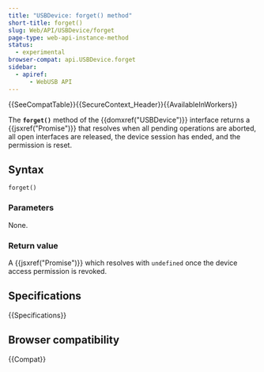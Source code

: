 ```yaml
---
title: "USBDevice: forget() method"
short-title: forget()
slug: Web/API/USBDevice/forget
page-type: web-api-instance-method
status:
  - experimental
browser-compat: api.USBDevice.forget
sidebar:
  - apiref:
      - WebUSB API
---
```


{{SeeCompatTable}}{{SecureContext_Header}}{{AvailableInWorkers}}

The **`forget()`** method of the {{domxref("USBDevice")}} interface returns a {{jsxref("Promise")}} that resolves when all pending operations are aborted, all open interfaces are released, the device session has ended, and the permission is reset.

## Syntax

```js-nolint
forget()
```

### Parameters

None.

### Return value

A {{jsxref("Promise")}} which resolves with `undefined` once the device access permission is revoked.

## Specifications

{{Specifications}}

## Browser compatibility

{{Compat}}
